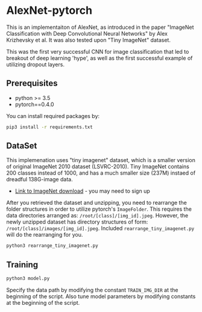 # AlexNet-pytorch

This is an implementaiton of AlexNet, as introduced in the paper "ImageNet Classification with Deep Convolutional Neural Networks" by Alex Krizhevsky et al. It was also tested upon "Tiny ImageNet" dataset.

This was the first very successful CNN for image classification that led to breakout of deep learning 'hype', as well as the first successful example of utilizing dropout layers.

## Prerequisites

- python >= 3.5
- pytorch==0.4.0

You can install required packages by:

```bash
pip3 install -r requirements.txt
```

## DataSet

This implemenation uses "tiny imagenet" dataset, which is a smaller version of original ImageNet 2010 dataset (LSVRC-2010). Tiny ImageNet contains 200 classes instead of 1000, and has a much smaller size (237M) instaed of dreadful 138G-image data.

- [Link to ImageNet download](http://www.image-net.org/download-images) - you may need to sign up

After you retrieved the dataset and unzipping, you need to rearrange the folder structures in order to utilize pytorch's `ImageFolder`. 
This requires the data directories arranged as: `/root/[class]/[img_id].jpeg`. 
However, the newly unzipped dataset has directory structures of form: `/root/[class]/images/[img_id].jpeg`.
Included `rearrange_tiny_imagenet.py` will do the rearranging for you.

```bash
python3 rearrange_tiny_imagenet.py
```

## Training

```bash
python3 model.py
```

Specify the data path by modifying the constant `TRAIN_IMG_DIR` at the beginning of the script.
Also tune model parameters by modifying constants at the beginning of the script.
